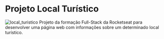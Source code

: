 # Projeto Local Turístico

![local_turistico](https://github.com/user-attachments/assets/c9d15cfd-735d-4c8d-924d-dbec2928fc45)
Projeto da formação Full-Stack da Rocketseat para desenvolver uma página web com informações sobre um determinado local turístico.
